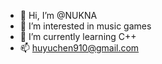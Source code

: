 - 👋 Hi, I’m @NUKNA
- 👀 I’m interested in music games
- 🌱 I’m currently learning C++
- 📫 huyuchen910@gmail.com
